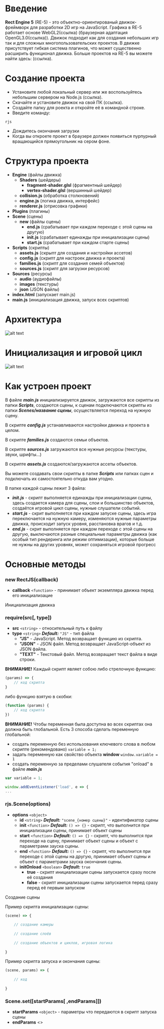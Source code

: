 # Введение

__Rect Engine 5__ (RE-5) - это объектно-ориентированый движок-фреймворк для разработки 2D игр на JavaScript. Графика в RE-5 работает основе WebGL2(ссылка) (браузерная адаптация OpenGL3.0(ссылка)). Движок подходит как для создания небольших игр так и для сложных многопользовательских проектов. В движке присутствует гибкая система плагинов, что может существенно расширить функционал движка. Больше проектов на RE-5 вы можете найти здесь: (ссылка).

# Создание проекта

- Установите любой локальный сервер или же воспользуйтесь небольшим сервером на Node.js (ссылка).
- Скачайте и установите движок на свой ПК (ссылка).
- Создайте папку для роекта и откройте её в командной строке.
- Введите команду:
```
rjs
```
- Дождитесь окончания загрузки
- Когда вы откроете проект в браузере должен появиться пурпурный вращающийся прямоугольник на сером фоне.

# Структура проекта

- __Engine__ (файлы движка)
	- __Shaders__ (шейдеры)
		- __fragment-shader.glsl__ (фрагментный шейдер)
		- __vertex-shader.glsl__ (вершинный шейдер)
	- __collision.js__ (обработка столкновений)
	- __engine.js__ (логика движка, интерфейс)
	- __renderer.js__ (отрисовка графики)
- __Plugins__ (плагины)
- __Scene__ (сцены)
	- __new__ (файлы сцены)
		- __end.js__ (срабатывает при каждом переходе с этой сцены на другую)
		- __init.js__ (срабатывает единажды при инициализации сцены)
		- __start.js__ (срабатывает при каждом старте сцены)
- __Scripts__ (скрипты)
	- __assets.js__ (скрыпт для создания и настройки ассетов)
	- __config.js__ (скрипт для настроек движка и проекта)
	- __families.js__ (скрипт для создания семей объектов)
	- __sources.js__ (скрипт для загрузки ресурсов)
- __Sources__ (ресурсы)
	- __audio__ (аудиофайлы)
	- __images__ (текстуры)
	- __json__ (JSON файлы)
- __index.html__ (запускает main.js)
- __main.js__ (инициализация движка, запуск всех скриптов)

# Архитектура

![alt text](https://github.com/BSS-Lord/RE-5/blob/master/re5architecture.png "Архитектура")

# Инициализация и игровой цикл

![alt text](https://github.com/BSS-Lord/RE-5/blob/master/re5logic.png "Инициализация и игровой цикл")

# Как устроен проект

В файле __*main.js*__ инициализируется движок, загружаются все скрипты из папки __*Scripts*__, создаются сцены, к сценам подключаются скрипты из папки __*Scenes/название сцены*__, осуществляется переход на нужную сцену.

В скрипте __*config.js*__ устанавливаются настройки движка и проекта в целом.

В скрипте __*families.js*__ создаются семьи объектов.

В скрипте __*sources.js*__ загружаются все нужные ресурсы (текстуры, звуки, шрифты...)

В скрипте __*assets.js*__ создаются/загружаются ассеты объектов.

Вы можете создавать свои скрипты в папке __*Scripts*__ или папках сцен и подключать их самостоятельно откуда вам угодно.

В папке каждой сцены лежит 3 файла:
- __*init.js*__ - скрипт выполняется единажды при инициализации сцены, здесь создается камера для сцены, слои и большинство объектов, создаётся игровой цикл сцены, нужные слушатели событий.
- __*start.js*__ - скрит выполняется при каждом запуске сцены, здесь игра переключается на нужную камеру, изменяются нужные параметры движка, происходит запуск уровня, расстановка врагов и т.д.
- __*end.js*__ - скрит выполняется при каждом переходе с этой сцены на другую, выключаются разные специальные параметры движка (как особый тип рендеринга или режим оптимизации), которые больше не нужны на других уровнях, может сохраняться игровой прогресс

# Основные методы

### new RectJS(callback)

- __callback__ `<function>` - принимает объект экземпляра движка перед его инициализацие

Инициализация движка

### require(src[, type])

- __src__ `<string>` - относительный путь к файлу
- __type__ `<string>` __*Default:*__ `"JS"` - тип файла
	- __"JS"__ - JavaScript. Метод возвращает функцию из скрипта.
	- __"JSON"__ - JSON файл. Метод возвращает JavaScript-объект из JSON файла.
	- __"TEXT"__ - Текстовый файл. Метод возвращает текст файла в виде строки.

__ВНИМАНИЕ!__ Каждый скрипт являет собою либо стрелочную функцию:
```javascript
(params) => {
	// код скрипта
}
```
либо функцию взятую в скобки:
```javascript
(function (params) {
	// код скрипта
})
```

__ВНИМАНИЕ!__ Чтобы переменная была доступна во всех скриптах она должна быть глобальной. Есть 3 способа сделать переменную глобальной:
- создать переменную без использования ключевого слова в любом скрипте (рекомендовано)
`variable = 1;`
- задать переменную как свойство объекта __window__
`window.variable = 1`
- создать переменную за пределами слушателя события "onload" в файле __*main.js*__
```javascript
var variable = 1;

window.addEventListener('load', e => {
...
```

### rjs.Scene(options)

- __options__ `<object>`
	- __id__ `<string>` __*Default:*__ `"scene_{номер сцены}"` - идентификатор сцены
	- __init__ `<function>` __*Default:*__ `() => {}` - скрипт, что выполнится при инициализации сцены, принимает объект сцены
	- __start__ `<function>` __*Default:*__ `() => {}` - скрипт, что выполнится при переходе на сцену, принимает объект сцены и объект с параметрами зауска сцены.
	- __end__ `<function>` __*Default:*__ `() => {}` - скрипт, что выполнится при переходе с этой сцены на другую, принимает объект сцены и объект с параметрами зауска окончания сцены.
	- __initOnload__ `<boolean>` __*Default:*__ `true`
		- __true__ - скрипт инициализации сцены запускается сразу после её создания
		- __false__ - скрипт инициализации сцены запускается перед сразу перед её первым запуском
		
Создание сцены

Пример скрипта инициализации сцены:
```javascript
(scene) => {
	
	// создание камеры
	
	// создание слоёв
	
	// создание объектов и циклов, игровая логика
	
}
```
Пример скрипта запуска и окончания сцены:
```javascript
(scene, params) => {
	
	// код
	
}
```

### Scene.set([startParams[ ,endParams]])
- __startParams__ `<object>` - параметры что передаются в скрипт запуска сцены
- __endParams__ <<test>>
